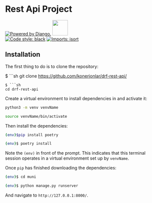 # Rest Api Project
<a href="http://www.djangoproject.com/"><img src="https://www.djangoproject.com/m/img/badges/djangopowered126x54.gif" border="0" alt="Powered by Django." title="Powered by Django." /></a>
<img src="https://raw.githubusercontent.com/swagger-api/swagger.io/wordpress/images/assets/SW-logo-clr.png" height="50">  
<a href="https://github.com/python/black"><img alt="Code style: black" src="https://img.shields.io/badge/code%20style-black-000000.svg"></a>
[![Imports: isort](https://img.shields.io/badge/%20imports-isort-%231674b1?style=flat&labelColor=ef8336)](https://pycqa.github.io/isort/)

## Installation
The first thing to do is to clone the repository:


$ ```sh
git clone https://github.com/konerjonlar/drf-rest-api/
```
$ ```sh
cd drf-rest-api
```

Create a virtual environment to install dependencies in and activate it:

```sh
python3 -m venv venvName
```
```sh
source venvName/bin/activate
```

Then install the dependencies:

```sh
(env)$pip install poetry
```
```sh
(env)$ poetry install
```
Note the `(env)` in front of the prompt. This indicates that this terminal
session operates in a virtual environment set up by `venvName`.

Once `pip` has finished downloading the dependencies:
```sh
(env)$ cd muni
```
```sh
(env)$ python manage.py runserver
```
And navigate to `http://127.0.0.1:8000/`.
